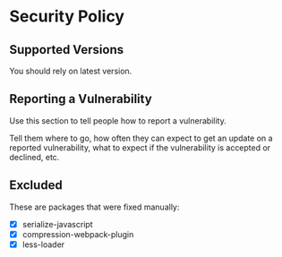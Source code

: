 # Security Policy

## Supported Versions

You should rely on latest version.

## Reporting a Vulnerability

Use this section to tell people how to report a vulnerability.

Tell them where to go, how often they can expect to get an update on a
reported vulnerability, what to expect if the vulnerability is accepted or
declined, etc.

## Excluded
These are packages that were
fixed manually: 
- [x] serialize-javascript
- [x] compression-webpack-plugin
- [x] less-loader
